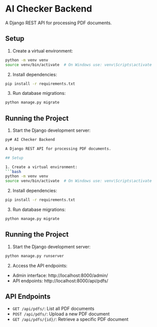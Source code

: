 # AI Checker Backend

A Django REST API for processing PDF documents.

## Setup

1. Create a virtual environment:
```bash
python -m venv venv
source venv/bin/activate  # On Windows use: venv\Scripts\activate
```

2. Install dependencies:
```bash
pip install -r requirements.txt
```

3. Run database migrations:
```bash
python manage.py migrate
```

## Running the Project

1. Start the Django development server:
```bash
py# AI Checker Backend

A Django REST API for processing PDF documents.

## Setup

1. Create a virtual environment:
```bash
python -m venv venv
source venv/bin/activate  # On Windows use: venv\Scripts\activate
```

2. Install dependencies:
```bash
pip install -r requirements.txt
```

3. Run database migrations:
```bash
python manage.py migrate
```

## Running the Project

1. Start the Django development server:
```bash
python manage.py runserver
```

2. Access the API endpoints:
- Admin interface: http://localhost:8000/admin/
- API endpoints: http://localhost:8000/api/pdfs/

## API Endpoints

- `GET /api/pdfs/`: List all PDF documents
- `POST /api/pdfs/`: Upload a new PDF document
- `GET /api/pdfs/{id}/`: Retrieve a specific PDF document
